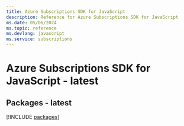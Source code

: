```yaml
---
title: Azure Subscriptions SDK for JavaScript
description: Reference for Azure Subscriptions SDK for JavaScript
ms.date: 05/06/2024
ms.topic: reference
ms.devlang: javascript
ms.service: subscriptions
---
```

# Azure Subscriptions SDK for JavaScript - latest
## Packages - latest
[!INCLUDE [packages](subscriptions-index.md)]